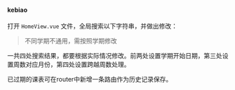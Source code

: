 #### kebiao

打开 `HomeView.vue` 文件，全局搜索以下字符串，并做出修改：

> 不同学期不通用，需按照学期修改


一共四处搜索结果，都要根据实际情况修改。前两处设置学期开始日期，第三处设置周数对应月份，第四处设置跨越周数处理。

已过期的课表可在router中新增一条路由作为历史记录保存。
